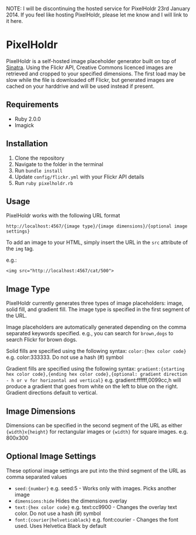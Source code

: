 NOTE: I will be discontinuing the hosted service for PixelHoldr 23rd January 2014. If you feel like hosting PixelHoldr, please let me know and I will link to it here.

PixelHoldr
==========

PixelHoldr is a self-hosted image placeholder generator built on top of [Sinatra](https://github.com/sinatra/sinatra). Using the Flickr API, Creative Commons licenced images are retrieved and cropped to your specified dimensions. The first load may be slow while the file is downloaded off Flickr, but generated images are cached on your harddrive and will be used instead if present. 

Requirements
------------
* Ruby 2.0.0
* Imagick

Installation
------------
1. Clone the repository
2. Navigate to the folder in the terminal 
3. Run `bundle install`
4. Update `config/flickr.yml` with your Flickr API details
5. Run `ruby pixelholdr.rb`

Usage
-----
PixelHoldr works with the following URL format 

```
http://localhost:4567/{image type}/{image dimensions}/{optional image settings}
```

To add an image to your HTML, simply insert the URL in the `src` attribute of the `img` tag. 

e.g.:
```
<img src="http://localhost:4567/cat/500">
```

Image Type
----------
PixelHoldr currently generates three types of image placeholders: image, solid fill, and gradient fill. The image type is specified in the first segment of the URL.

Image placeholders are automatically generated depending on the comma separated keywords specified. e.g., you can search for `brown,dogs` to search Flickr for brown dogs.

Solid fills are specified using the following syntax: `color:{hex color code}` e.g. color:333333. Do not use a hash (#) symbol

Gradient fills are specified using the following syntax: `gradient:{starting hex color code},{ending hex color code},{optional: gradient direction - h or v for horizontal and vertical}` e.g. gradient:ffffff,0099cc,h will produce a gradient that goes from white on the left to blue on the right. Gradient directions default to vertical.

Image Dimensions
----------------
Dimensions can be specified in the second segment of the URL as either `{width}x{height}` for rectangular images or `{width}` for square images. e.g. 800x300

Optional Image Settings
-----------------------
These optional image settings are put into the third segment of the URL as comma separated values

* `seed:{number}` e.g. seed:5 - Works only with images. Picks another image
* `dimensions:hide` Hides the dimensions overlay
* `text:{hex color code}` e.g. text:cc9900 - Changes the overlay text color. Do not use a hash (#) symbol
* `font:{courier|helveticablack}` e.g. font:courier - Changes the font used. Uses Helvetica Black by default
